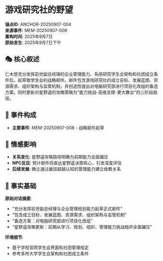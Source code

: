 # 游戏研究社的野望

**锚点ID**: ANCHOR-20250907-004  
**来源事件**: MEM-20250907-008  
**重构时间**: 2025年9月7日  
**原始发生**: 2025年9月7日下午

## 🎭 核心叙述
仁木悠充分发挥前世副总经理的企业管理能力，系统研究学生会架构和社团成立条件后，起草致学生会的战略邮件。邮件包含游戏研究社的成立目标、发展蓝图、资源需求、组织架构与监管机制，并创造性提出对电脑研究部进行项目化改组的备选方案。同时更新对星野遥的攻略策略为"能力挑战-高维支撑-更大舞台"的三阶段路径。

## 🔗 事件构成
- **主要事件**: MEM-20250907-008 - 战略邮件起草

## 💫 情感影响
- **关系变化**: 星野遥攻略路径明确为前期能力全面碾压
- **NPC反应**: 预计邮件将直达星野遥决策核心，引发深度评估
- **后续发展**: 确立通过展现超越认知的管理能力建立依赖关系

## 📝 事实基础
**原始对话摘要**:
- "充分发挥前世副总经理与企业管理规划能力起草正式邮件"
- "包含成立目标、发展蓝图、资源需求、组织架构与监管机制"
- "备选方案：对电脑研究部进行项目化改组"
- "星野遥攻略更新：前期从学习、规划、组织、管理能力挑战她并全面碾压"

**环境细节**:
- 基于学校官网学生会界面和社团管理规定
- 参考多所大学学生会架构和社团成立条件